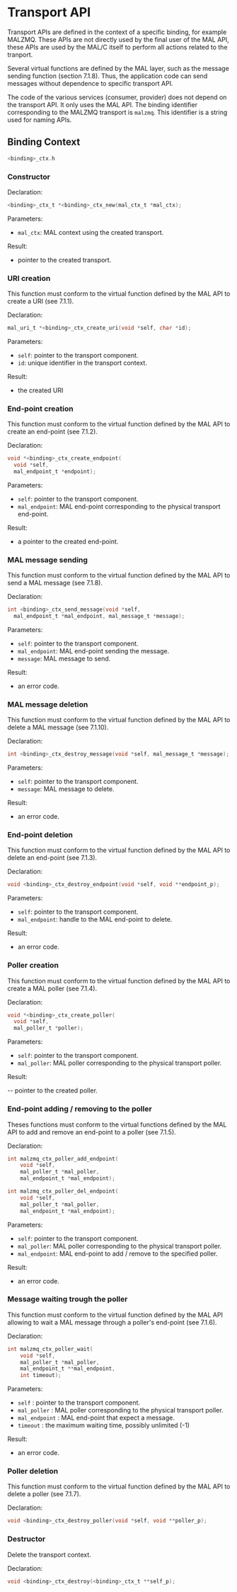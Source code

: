 Transport API
=============

Transport APIs are defined in the context of a specific binding, for example MALZMQ.
These APIs are not directly used by the final user of the MAL API, these APIs are used by
the MAL/C itself to perform all actions related to the tranport. 

Several virtual functions are defined by the MAL layer, such as the message sending function (section 7.1.8).
Thus, the application code can send messages without dependence to specific transport API.

The code of the various services (consumer, provider) does not depend on the transport API. It only uses the MAL API.
The binding identifier corresponding to the MALZMQ transport is `malzmq`. This identifier is a string used for naming APIs.

Binding Context
---------------

```c
<binding>_ctx.h
```

### Constructor

Declaration:

```c
<binding>_ctx_t *<binding>_ctx_new(mal_ctx_t *mal_ctx);
```

Parameters:

  - `mal_ctx`: MAL context using the created transport.

Result:

  - pointer to the created transport.

### URI creation

This function must conform to the virtual function defined by the MAL API to create a URI (see 7.1.1).

Declaration:

```c
mal_uri_t *<binding>_ctx_create_uri(void *self, char *id);
```

Parameters:

  - `self`: pointer to the transport component.
  - `id`: unique identifier in the transport context.

Result:

  - the created URI

### End-point creation

This function must conform to the virtual function defined by the MAL API to create an end-point (see 7.1.2).

Declaration:

```c
void *<binding>_ctx_create_endpoint(
  void *self,
  mal_endpoint_t *endpoint);
```

Parameters:

  - `self`: pointer to the transport component.
  - `mal_endpoint`: MAL end-point corresponding to the physical transport end-point.

Result:

  - a pointer to the created end-point.

### MAL message sending

This function must conform to the virtual function defined by the MAL API to send a MAL message (see 7.1.8).

Declaration:

```c
int <binding>_ctx_send_message(void *self,
  mal_endpoint_t *mal_endpoint, mal_message_t *message);
```

Parameters:

  - `self`: pointer to the transport component.
  - `mal_endpoint`: MAL end-point sending the message.
  - `message`: MAL message to send.

Result:

  - an error code.
  
### MAL message deletion

This function must conform to the virtual function defined by the MAL API to delete a MAL message (see 7.1.10).

Declaration:

```c
int <binding>_ctx_destroy_message(void *self, mal_message_t *message);
```

Parameters:

  - `self`: pointer to the transport component.
  - `message`: MAL message to delete.

Result:

  - an error code.


### End-point deletion

This function must conform to the virtual function defined by the MAL API to delete an end-point (see 7.1.3).

Declaration:

```c
void <binding>_ctx_destroy_endpoint(void *self, void **endpoint_p);
```

Parameters:

  - `self`: pointer to the transport component.
  - `mal_endpoint`: handle to the MAL end-point to delete.

Result:

  - an error code.


### Poller creation

This function must conform to the virtual function defined by the MAL API to create a MAL poller (see 7.1.4).

Declaration:

```c
void *<binding>_ctx_create_poller(
  void *self,
  mal_poller_t *poller);
```

Parameters:

  - `self`: pointer to the transport component.
  - `mal_poller`: MAL poller corresponding to the physical transport poller.

Result:

  -- pointer to the created poller.

### End-point adding / removing to the poller

Theses functions must conform to the virtual functions defined by the MAL API to add and remove an end-point to a poller (see 7.1.5).

Declaration:

```c
int malzmq_ctx_poller_add_endpoint(
    void *self,
    mal_poller_t *mal_poller,
    mal_endpoint_t *mal_endpoint);

int malzmq_ctx_poller_del_endpoint(
    void *self,
    mal_poller_t *mal_poller,
    mal_endpoint_t *mal_endpoint);
```

Parameters:

  - `self`: pointer to the transport component.
  - `mal_poller`: MAL poller corresponding to the physical transport poller.
  - `mal_endpoint`: MAL end-point to add / remove to the specified poller.

Result:

  - an error code.


### Message waiting trough the poller

This function must conform to the virtual function defined by the MAL API allowing to wait a MAL message through a poller's end-point (see 7.1.6).

Declaration:

```c
int malzmq_ctx_poller_wait(
    void *self,
    mal_poller_t *mal_poller,
    mal_endpoint_t **mal_endpoint,
    int timeout);
```

Parameters:

  - `self` : pointer to the transport component.
  - `mal_poller` : MAL poller corresponding to the physical transport poller.
  - `mal_endpoint` : MAL end-point that expect a message.
  - `timeout` : the maximum waiting time, possibly unlimited (-1)

Result:

  - an error code.

### Poller deletion

This function must conform to the virtual function defined by the MAL API to delete a poller (see 7.1.7).

Declaration:

```c
void <binding>_ctx_destroy_poller(void *self, void **poller_p);
```

### Destructor

Delete the transport context.

Declaration:

```c
void <binding>_ctx_destroy(<binding>_ctx_t **self_p);
```
